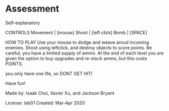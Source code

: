 # Assessment
Self-explanatory


CONTROLS
Movement  | [mouse]
Shoot     | [left click]
Bomb      | [SPACE]


HOW TO PLAY
Use your mouse to dodge and weave aroud incoming enemies. Shoot using leftclick, and destroy objects to score points. Be careful, you have a limited supply of ammo. At the end of each level you are given the option to buy upgrades and re-stock ammo, but this costs POINTS.

you only have one life, so DONT GET HIT!

Have fun!



Made by: Isaak Choi, Xavier Xu, and Jackson Bryant

License: lab01
Created: Mar-Apr 2020